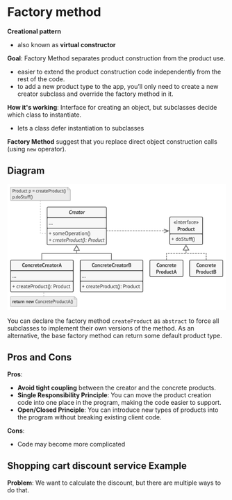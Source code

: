 ﻿# Factory method
**Creational pattern**
- also known as **virtual constructor**

**Goal**: Factory Method separates product construction from the product use.
- easier to extend the product construction code independently from the rest of the code.
- to add a new product type to the app, you’ll only need to create a new creator subclass and override the factory method in it.

**How it's working**: Interface for creating an object, but subclasses decide which class to instantiate.
- lets a class defer instantiation to subclasses

**Factory Method** suggest that you replace direct object construction calls (using `new` operator).

## Diagram
![factoryMethodDiagram.png](factoryMethodDiagram.png)

You can declare the factory method `createProduct` as
`abstract` to force all subclasses to implement their own versions of 
the method. As an alternative, the base factory method can return some 
default product type.

## Pros and Cons
**Pros**:
- **Avoid tight coupling** between the creator and the concrete products.
- **Single Responsibility Principle**: You can move the product creation code into one place in the program, making the code easier to support.
- **Open/Closed Principle**: You can introduce new types of products into the program without breaking existing client code.

**Cons**:
- Code may become more complicated

## Shopping cart discount service Example
**Problem**: We want to calculate the discount, but there are multiple ways to do that.
